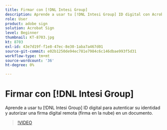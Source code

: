 ```yaml
---
title: Firmar con [!DNL Intesi Group]
description: Aprende a usar tu [!DNL Intesi Group] ID digital con Acrobat Sign
role: User
product: adobe sign
solution: Acrobat Sign
level: Beginner
thumbnail: KT-8703.jpg
kt: 8703
exl-id: 43e7d19f-f1e8-47ec-8e30-1aba7a467d01
source-git-commit: e02b1250de94ec781e7984c6c146dbae993f5d31
workflow-type: tm+mt
source-wordcount: '36'
ht-degree: 0%

---
```


# Firmar con [!DNL Intesi Group]

Aprende a usar tu [!DNL Intesi Group] ID digital para autenticar su identidad y autorizar una firma digital remota (firma en la nube) en un documento.

>[!VIDEO](https://video.tv.adobe.com/v/336989?hidetitle=true)
